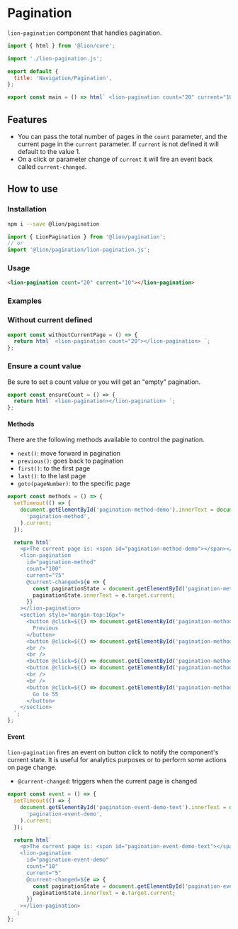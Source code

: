 # Pagination

`lion-pagination` component that handles pagination.

```js script
import { html } from '@lion/core';

import './lion-pagination.js';

export default {
  title: 'Navigation/Pagination',
};
```

```js preview-story
export const main = () => html` <lion-pagination count="20" current="10"></lion-pagination> `;
```

## Features

- You can pass the total number of pages in the `count` parameter, and the current page in the `current` parameter. If `current` is not defined it will default to the value 1.
- On a click or parameter change of `current` it will fire an event back called `current-changed`.

## How to use

### Installation

```bash
npm i --save @lion/pagination
```

```js
import { LionPagination } from '@lion/pagination';
// or
import '@lion/pagination/lion-pagination.js';
```

### Usage

```html
<lion-pagination count="20" current="10"></lion-pagination>
```

### Examples

### Without current defined

```js preview-story
export const withoutCurrentPage = () => {
  return html` <lion-pagination count="20"></lion-pagination> `;
};
```

### Ensure a count value

Be sure to set a count value or you will get an "empty" pagination.

```js preview-story
export const ensureCount = () => {
  return html` <lion-pagination></lion-pagination> `;
};
```

#### Methods

There are the following methods available to control the pagination.

- `next()`: move forward in pagination
- `previous()`: goes back to pagination
- `first()`: to the first page
- `last()`: to the last page
- `goto(pageNumber)`: to the specific page

```js preview-story
export const methods = () => {
  setTimeout(() => {
    document.getElementById('pagination-method-demo').innerText = document.getElementById(
      'pagination-method',
    ).current;
  });

  return html`
    <p>The current page is: <span id="pagination-method-demo"></span></p>
    <lion-pagination
      id="pagination-method"
      count="100"
      current="75"
      @current-changed=${e => {
        const paginationState = document.getElementById('pagination-method-demo');
        paginationState.innerText = e.target.current;
      }}
    ></lion-pagination>
    <section style="margin-top:16px">
      <button @click=${() => document.getElementById('pagination-method').previous()}>
        Previous
      </button>
      <button @click=${() => document.getElementById('pagination-method').next()}>Next</button>
      <br />
      <br />
      <button @click=${() => document.getElementById('pagination-method').first()}>First</button>
      <button @click=${() => document.getElementById('pagination-method').last()}>Last</button>
      <br />
      <br />
      <button @click=${() => document.getElementById('pagination-method').goto(55)}>
        Go to 55
      </button>
    </section>
  `;
};
```

#### Event

`lion-pagination` fires an event on button click to notify the component's current state. It is useful for analytics purposes or to perform some actions on page change.

- `@current-changed`: triggers when the current page is changed

```js preview-story
export const event = () => {
  setTimeout(() => {
    document.getElementById('pagination-event-demo-text').innerText = document.getElementById(
      'pagination-event-demo',
    ).current;
  });

  return html`
    <p>The current page is: <span id="pagination-event-demo-text"></span></p>
    <lion-pagination
      id="pagination-event-demo"
      count="10"
      current="5"
      @current-changed=${e => {
        const paginationState = document.getElementById('pagination-event-demo-text');
        paginationState.innerText = e.target.current;
      }}
    ></lion-pagination>
  `;
};
```
